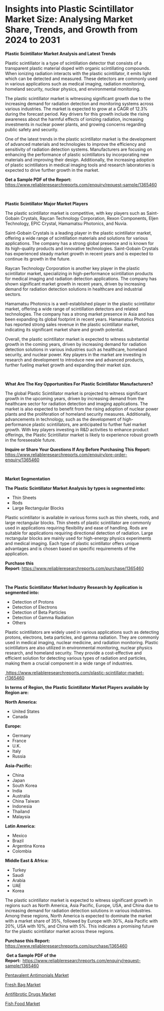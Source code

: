 <p><h1>Insights into Plastic Scintillator Market Size: Analysing Market Share, Trends, and Growth from 2024 to 2031</h1></p><p><strong>Plastic Scintillator Market Analysis and Latest Trends</strong></p>
<p><p>Plastic scintillator is a type of scintillation detector that consists of a transparent plastic material doped with organic scintillating compounds. When ionizing radiation interacts with the plastic scintillator, it emits light which can be detected and measured. These detectors are commonly used in various applications such as medical imaging, radiation monitoring, homeland security, nuclear physics, and environmental monitoring.</p><p>The plastic scintillator market is witnessing significant growth due to the increasing demand for radiation detection and monitoring systems across various industries. The market is expected to grow at a CAGR of 12.3% during the forecast period. Key drivers for this growth include the rising awareness about the harmful effects of ionizing radiation, increasing investments in nuclear power plants, and growing concerns regarding public safety and security.</p><p>One of the latest trends in the plastic scintillator market is the development of advanced materials and technologies to improve the efficiency and sensitivity of radiation detection systems. Manufacturers are focusing on enhancing the performance of plastic scintillators by incorporating new materials and improving their design. Additionally, the increasing adoption of plastic scintillators in medical imaging tools and research laboratories is expected to drive further growth in the market.</p></p>
<p><strong>Get a Sample PDF of the Report:&nbsp;</strong> <a href="https://www.reliableresearchreports.com/enquiry/request-sample/1365460">https://www.reliableresearchreports.com/enquiry/request-sample/1365460</a></p>
<p>&nbsp;</p>
<p><strong>Plastic Scintillator Major Market Players</strong></p>
<p><p>The plastic scintillator market is competitive, with key players such as Saint-Gobain Crystals, Raycan Technology Corporation, Rexon Components, Eljen Technology, EPIC Crystal, Hamamatsu Photonics, and Nuvia. </p><p>Saint-Gobain Crystals is a leading player in the plastic scintillator market, offering a wide range of scintillation materials and solutions for various applications. The company has a strong global presence and is known for its high-quality products and innovative technologies. Saint-Gobain Crystals has experienced steady market growth in recent years and is expected to continue its growth in the future.</p><p>Raycan Technology Corporation is another key player in the plastic scintillator market, specializing in high-performance scintillation products for medical imaging and radiation detection applications. The company has shown significant market growth in recent years, driven by increasing demand for radiation detection solutions in healthcare and industrial sectors.</p><p>Hamamatsu Photonics is a well-established player in the plastic scintillator market, offering a wide range of scintillation detectors and related technologies. The company has a strong market presence in Asia and has been expanding its global footprint in recent years. Hamamatsu Photonics has reported strong sales revenue in the plastic scintillator market, indicating its significant market share and growth potential.</p><p>Overall, the plastic scintillator market is expected to witness substantial growth in the coming years, driven by increasing demand for radiation detection solutions in various industries such as healthcare, homeland security, and nuclear power. Key players in the market are investing in research and development to introduce new and advanced products, further fueling market growth and expanding their market size.</p></p>
<p>&nbsp;</p>
<p><strong>What Are The Key Opportunities For Plastic Scintillator Manufacturers?</strong></p>
<p><p>The global Plastic Scintillator market is projected to witness significant growth in the upcoming years, driven by increasing demand from the healthcare sector for radiation detection and imaging applications. The market is also expected to benefit from the rising adoption of nuclear power plants and the proliferation of homeland security measures. Additionally, advancements in technology, such as the development of high-performance plastic scintillators, are anticipated to further fuel market growth. With key players investing in R&D activities to enhance product offerings, the Plastic Scintillator market is likely to experience robust growth in the foreseeable future.</p></p>
<p><strong>Inquire or Share Your Questions If Any Before Purchasing This Report:</strong> <a href="https://www.reliableresearchreports.com/enquiry/pre-order-enquiry/1365460">https://www.reliableresearchreports.com/enquiry/pre-order-enquiry/1365460</a></p>
<p>&nbsp;</p>
<p><strong>Market Segmentation</strong></p>
<p><strong>The Plastic Scintillator Market Analysis by types is segmented into:</strong></p>
<p><ul><li>Thin Sheets</li><li>Rods</li><li>Large Rectangular Blocks</li></ul></p>
<p><p>Plastic scintillator is available in various forms such as thin sheets, rods, and large rectangular blocks. Thin sheets of plastic scintillator are commonly used in applications requiring flexibility and ease of handling. Rods are suitable for applications requiring directional detection of radiation. Large rectangular blocks are mainly used for high-energy physics experiments and medical imaging. Each type of plastic scintillator offers unique advantages and is chosen based on specific requirements of the application.</p></p>
<p><strong>Purchase this Report:&nbsp;</strong><a href="https://www.reliableresearchreports.com/purchase/1365460">https://www.reliableresearchreports.com/purchase/1365460</a></p>
<p>&nbsp;</p>
<p><strong>The Plastic Scintillator Market Industry Research by Application is segmented into:</strong></p>
<p><ul><li>Detection of Protons</li><li>Detection of Electrons</li><li>Detection of Beta Particles</li><li>Detection of Gamma Radiation</li><li>Others</li></ul></p>
<p><p>Plastic scintillators are widely used in various applications such as detecting protons, electrons, beta particles, and gamma radiation. They are commonly used in medical imaging, nuclear medicine, and radiation monitoring. Plastic scintillators are also utilized in environmental monitoring, nuclear physics research, and homeland security. They provide a cost-effective and efficient solution for detecting various types of radiation and particles, making them a crucial component in a wide range of industries.</p></p>
<p><a href="https://www.reliableresearchreports.com/plastic-scintillator-market-r1365460">&nbsp;https://www.reliableresearchreports.com/plastic-scintillator-market-r1365460</a></p>
<p><strong>In terms of Region, the Plastic Scintillator Market Players available by Region are:</strong></p>
<p>
    <p> <strong> North America: </strong>
        <ul>
            <li>United States</li>
            <li>Canada</li>
        </ul>
        </p> 
    <p> <strong> Europe: </strong>
        <ul>
            <li>Germany</li>
            <li>France</li>
            <li>U.K.</li>
            <li>Italy</li>
            <li>Russia</li>
        </ul>
        </p> 
    <p> <strong> Asia-Pacific: </strong>
        <ul>
            <li>China</li>
            <li>Japan</li>
            <li>South Korea</li>
            <li>India</li>
            <li>Australia</li>
            <li>China Taiwan</li>
            <li>Indonesia</li>
            <li>Thailand</li>
            <li>Malaysia</li>
        </ul>
        </p> 
    <p> <strong> Latin America: </strong>
        <ul>
            <li>Mexico</li>
            <li>Brazil</li>
            <li>Argentina Korea</li>
            <li>Colombia</li>
        </ul>
        </p> 
    <p> <strong> Middle East & Africa: </strong>
        <ul>
            <li>Turkey</li>
            <li>Saudi</li>
            <li>Arabia</li>
            <li>UAE</li>
            <li>Korea</li>
        </ul>
    </p>
    </p>
<p><p>The plastic scintillator market is expected to witness significant growth in regions such as North America, Asia Pacific, Europe, USA, and China due to increasing demand for radiation detection solutions in various industries. Among these regions, North America is expected to dominate the market with a market share of 35%, followed by Europe with 30%, Asia Pacific with 20%, USA with 10%, and China with 5%. This indicates a promising future for the plastic scintillator market across these regions.</p></p>
<p><strong>Purchase this Report: </strong><a href="https://www.reliableresearchreports.com/purchase/1365460">https://www.reliableresearchreports.com/purchase/1365460</a></p>
<p>&nbsp;<strong>Get a Sample PDF of the Report:&nbsp;&nbsp;</strong><a href="https://www.reliableresearchreports.com/enquiry/request-sample/1365460">https://www.reliableresearchreports.com/enquiry/request-sample/1365460</a></p>
<p><strong></strong></p>
<p><p><a href="https://github.com/khayangel/Market-Research-Report-List-4/blob/main/pentavalent-antimonials-market.md">Pentavalent Antimonials Market</a></p><p><a href="https://www.linkedin.com/pulse/global-fresh-bag-market-share-growth-opportunities-size-growing-fzuoc">Fresh Bag Market</a></p><p><a href="https://github.com/YashRP12/Market-Research-Report-List-5/blob/main/antifibrotic-drugs-market.md">Antifibrotic Drugs Market</a></p><p><a href="https://www.linkedin.com/pulse/fish-food-market-size-segmentation-trends-growth-analysis-forecast-850zc">Fish Food Market</a></p></p>